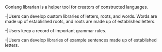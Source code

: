 Conlang librarian is a helper tool for creators of constructed languages. 

-|Users can develop custom libraries of letters, roots, and words. Words are made up of established roots, and roots are made up of established letters.

-|Users keep a record of important grammar rules.

-|Users can develop libraries of example sentences made up of established letters.